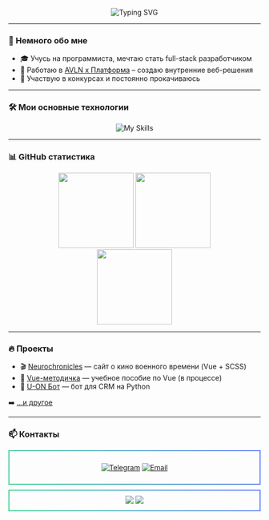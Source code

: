 <p align="center">
  <img src="https://readme-typing-svg.herokuapp.com?font=Montserrat&weight=700&size=72&pause=1000&center=true&width=1000&height=150&lines=Привет%2C+я+Георгий!+👋;Веб-разработчик+👩‍💻;Студент-программист+👨‍🎓;" alt="Typing SVG" />
</p>

---

### 🧠 Немного обо мне

- 🎓 Учусь на программиста, мечтаю стать full-stack разработчиком  
- 💼 Работаю в [AVLN x Платформа](https://avln.ru/) – создаю внутренние веб-решения  
- 🧩 Участвую в конкурсах и постоянно прокачиваюсь  

---

### 🛠️ Мои основные технологии

<div align="center">

![My Skills](https://skillicons.dev/icons?i=html,css,sass,tailwind,js,ts,vue,vite,git)

</div>

---

### 📊 GitHub статистика

<div align="center">
  <img src="https://github-readme-stats.vercel.app/api?username=GeorgeBlackbird&show_icons=true&theme=github_dark&hide=issues" height="150"/>
  <img src="https://github-readme-stats.vercel.app/api/top-langs/?username=GeorgeBlackbird&layout=compact&theme=github_dark" height="150"/>
</div>
<div align="center">
  <img src="https://streak-stats.demolab.com?user=GeorgeBlackbird&theme=dark&hide_border=true" height="150"/>
</div>

---

### 🔥 Проекты

- 🎬 [Neurochronicles](https://github.com/GeorgeBlackbird/neurochronicles) — сайт о кино военного времени (Vue + SCSS)
- 📘 [Vue-методичка](https://github.com/GeorgeBlackbird/vue-course) — учебное пособие по Vue (в процессе)
- 🤖 [U-ON Бот](https://github.com/GeorgeBlackbird/U-ON_Notifications_Bot) — бот для CRM на Python

➡️ [...и другое](https://github.com/GeorgeBlackbird?tab=repositories)

---

### 📫 Контакты

<div align="center" style="border: 2px solid; border-image: linear-gradient(45deg, #42d392, #647eff) 1; border-radius: 10px; padding: 10px; margin-top: 10px;">

[![Telegram](https://skills-icons.vercel.app/api/icons?i=telegram)](https://t.me/maad_kid)
[![Email](https://skills-icons.vercel.app/api/icons?i=gmail)](mailto:dev.georgiy.drozdov@gmail.com)

</div>

<div align="center" style="border: 2px solid; border-image: linear-gradient(45deg, #42d392, #647eff) 1; border-radius: 10px; padding: 10px; margin-top: 10px;">
  <a href="https://t.me/maad_kid"><img src="https://img.shields.io/badge/Telegram-26A5E4?style=for-the-badge&logo=telegram&logoColor=white"/></a>
  <a href="mailto:dev.georgiy.drozdov@gmail.com"><img src="https://img.shields.io/badge/Gmail-D14836?style=for-the-badge&logo=gmail&logoColor=white"/></a>
</div>

